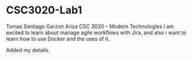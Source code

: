 # CSC3020-Lab1
Tomas Santiago Garzon Ariza
CSC 3020 – Modern Technologies
I am excited to learn about manage agile workflows with Jira, and also i want to learn how to use Docker and the uses of it.

Added my details.

